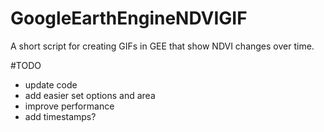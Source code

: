 # GoogleEarthEngineNDVIGIF
A short script for creating GIFs in GEE that show NDVI changes over time.

#TODO
- update code
- add easier set options and area
- improve performance 
- add timestamps?
